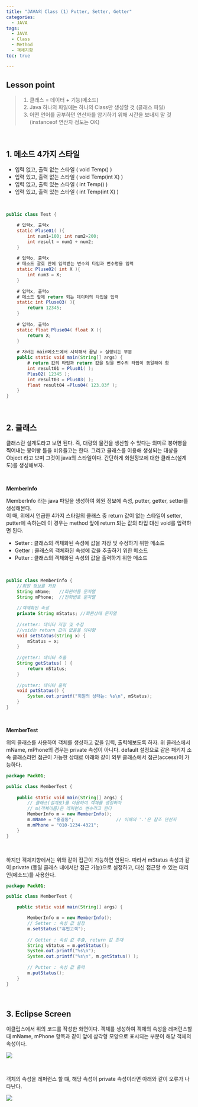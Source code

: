 ```yaml
---
title: "JAVA의 Class (1) Putter, Setter, Getter"
categories: 
  - JAVA
tags:
  - JAVA
  - Class
  - Method
  - 객체지향
toc: true

---
```


## **Lesson point**

> 1. 클래스 = 데이터 + 기능(메소드)  
> 2. Java 하나의 파일에는 하나의 Class만 생성할 것 (클래스 파일)  
> 3. 어떤 언어를 공부하던 연산자를 암기하기 위해 시간을 보내지 말 것 (instanceof 연산자 정도는 OK)

  <br>

## **1. 메소드 4가지 스타일**

-   입력 없고, 출력 없는 스타일 ( void Temp() )
-   입력 있고, 출력 없는 스타일 ( void Temp(int X) )
-   입력 없고, 출력 있는 스타일 ( int Temp() )
-   입력 있고, 출력 있는 스타일 ( int Temp(int X) )

<br>

```java
public class Test {

	# 입력x, 출력x
	static Pluse01( ){
		int num1=100; int num2=200;
        int result = num1 + num2;
	}
    
    # 입력o, 출력x
    # 메소드 괄호 안에 입력받는 변수의 타입과 변수명을 입력
	static Pluse02( int X ){
		int num3 = X;
	}
    
    # 입력x, 출력o
    # 메소드 앞에 return 되는 데이터의 타입을 입력
	static int Pluse03( ){
		return 12345;
	}
    
    # 입력o, 출력o
	static float Pluse04( float X ){
        return X;
	}
    
    # 자바는 main메소드에서 시작해서 끝남 > 실행되는 부분
    public static void main(String[] args) {
    	# return 값의 타입과 return 값을 담을 변수의 타입이 동일해야 함
        int result01 = Plus01( );        
        Plus02( 12345 );
        int result03 = Plus03( );
        float result04 =Plus04( 123.03f );
    }
}
```

  <br>

## **2. 클래스**

클래스란 설계도라고 보면 된다. 즉, 대량의 물건을 생산할 수 있다는 의미로 붕어빵을 찍어내는 붕어빵 틀을 비유들고는 한다. 그리고 클래스를 이용해 생성되는 대상을 Object 라고 보며 그것이 java의 스타일이다. 간단하게 회원정보에 대한 클래스(설계도)를 생성해보자.

<br>

**MemberInfo**

MemberInfo 라는 java 파일을 생성하여 회원 정보에 속성, putter, getter, setter를 생성해본다.  
이 때, 위에서 언급한 4가지 스타일의 클래스 중 return 값이 없는 스타일이 setter, putter에 속하는데 이 경우는 method 앞에 return 되는 값의 타입 대신  void를 입력하면 된다.

-   Setter : 클래스의 객체화된 속성에 값을 저장 및 수정하기 위한 메소드
-   Getter : 클래스의 객체화된 속성에 값을 추출하기 위한 메소드
-   Putter : 클래스의 객체화된 속성의 값을 출력하기 위한 메소드

<br>

```java
public class MemberInfo {
	//회원 정보를 저장
	String mName;	//회원이름 문자열
	String mPhone;  //전화번호 문자열 
	
	//객체화된 속성
	private String mStatus;	//회원상태 문자열
	
	//setter: 데이터 저장 및 수정
	//void는 return 값이 없음을 의미함
	void setStatus(String x) {
		mStatus = x;
	}
	
	//getter: 데이터 추출
	String getStatus( ) {
		return mStatus;
	}
	
	//putter: 데이터 출력
 	void putStatus() {
 		System.out.printf("회원의 상태는: %s\n", mStatus);
 	}
}
```

<br>

**MemberTest**

위의 클래스를 사용하여 객체를 생성하고 값을 입력, 출력해보도록 하자. 위 클래스에서 mName, mPhone의 경우는 private 속성이 아니다. default 설정으로 같은 패키지 소속 클래스라면 접근이 가능한 상태로 아래와 같이 외부 클래스에서 접근(access)이 가능하다.

```java
package Pack01;

public class MemberTest {
		
	public static void main(String[] args) {
		// 클래스(설계도)를 이용하여 객체를 생성하자
		// m(객체이름)은 레퍼런스 변수라고 한다
		MemberInfo m = new MemberInfo();	
		m.mName = "홍길동";				// 이때의 '.'은 참조 연산자
		m.mPhone = "010-1234-4321";			
	}
}
```

<br>

하지만 객체지향에서는 위와 같이 접근이 가능하면 안된다. 따라서 mStatus 속성과 같이 private (동일 클래스 내에서만 접근 가능)으로 설정하고, 대신 접근할 수 있는 대리인(메소드)를 사용한다.

```java
package Pack01;

public class MemberTest {

	public static void main(String[] args) {

		MemberInfo m = new MemberInfo();	
        // Setter : 속성 값 설정
		m.setStatus("휴먼고객");
		
        // Getter : 속성 값 추출, return 값 존재
        String vStatus = m.getStatus();
		System.out.printf("%s\n");
		System.out.printf("%s\n", m.getStatus() );
		
        // Putter : 속성 값 출력
        m.putStatus();
	}
}
```

  <br>

## **3. Eclipse Screen**

이클립스에서 위의 코드를 작성한 화면이다. 객체를 생성하여 객체의 속성을 레퍼런스할 때 mName, mPhone 항목과 같이 앞에 삼각형 모양으로 표시되는 부분이 해당 객체의 속성이다.

![](https://blog.kakaocdn.net/dn/ccFESC/btrUl7S9heq/FL4Av7AnEfVi6sqO7kWNTK/img.png)

  <br>

객체의 속성을 레퍼런스 할 떄, 해당 속성이 private 속성이라면 아래와 같이 오류가 나타난다.

![](https://blog.kakaocdn.net/dn/cOeuGx/btrUojkrNbn/tSaNpObGOx5NpPqcCkFYz1/img.png)
